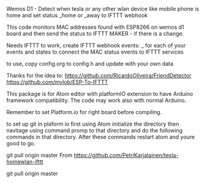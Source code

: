 
Wemos D1 - Detect when tesla or any other wlan device like mobile phone is home and
set status <device>_home or <device>_away to IFTTT webhook

This code monitors MAC addresses found with ESP8266 on wemos d1 board
and then send the status to IFTTT MAKER - if there is a change.

Needs IFTTT to work, create IFTTT webhook events:
<devicename>_<deviceState>
for each of your events and states to connect the MAC status events to IFTTT services

to use, copy config.org to config.h and update with your own data

Thanks for the idea to:
  https://github.com/RicardoOliveira/FriendDetector
  https://github.com/mylob/ESP-To-IFTTT

This package is for Atom editor with platformIO extension to have Arduino framework compatibility. The code may work also with normal Arduino.

Remember to set Platform.io for right board before compiling.

to set up git in plaform io first using Atom initialize the directory then navitage using command promp to that directory and do the following commands in that directory. After these commands restart atom and youre good to go.

git pull origin master
From https://github.com/PetriKarjalainen/tesla-homewlan-ifttt

git pull origin master
